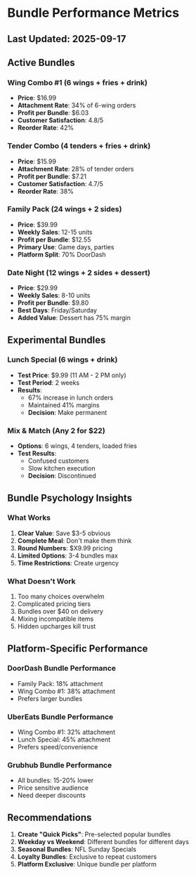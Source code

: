 # Bundle Performance Metrics

## Last Updated: 2025-09-17

## Active Bundles

### Wing Combo #1 (6 wings + fries + drink)
- **Price**: $16.99
- **Attachment Rate**: 34% of 6-wing orders
- **Profit per Bundle**: $6.03
- **Customer Satisfaction**: 4.8/5
- **Reorder Rate**: 42%

### Tender Combo (4 tenders + fries + drink)  
- **Price**: $15.99
- **Attachment Rate**: 28% of tender orders
- **Profit per Bundle**: $7.21
- **Customer Satisfaction**: 4.7/5
- **Reorder Rate**: 38%

### Family Pack (24 wings + 2 sides)
- **Price**: $39.99
- **Weekly Sales**: 12-15 units
- **Profit per Bundle**: $12.55
- **Primary Use**: Game days, parties
- **Platform Split**: 70% DoorDash

### Date Night (12 wings + 2 sides + dessert)
- **Price**: $29.99
- **Weekly Sales**: 8-10 units  
- **Profit per Bundle**: $9.80
- **Best Days**: Friday/Saturday
- **Added Value**: Dessert has 75% margin

## Experimental Bundles

### Lunch Special (6 wings + drink)
- **Test Price**: $9.99 (11 AM - 2 PM only)
- **Test Period**: 2 weeks
- **Results**: 
  - 67% increase in lunch orders
  - Maintained 41% margins
  - **Decision**: Make permanent

### Mix & Match (Any 2 for $22)
- **Options**: 6 wings, 4 tenders, loaded fries
- **Test Results**:
  - Confused customers
  - Slow kitchen execution  
  - **Decision**: Discontinued

## Bundle Psychology Insights

### What Works
1. **Clear Value**: Save $3-5 obvious
2. **Complete Meal**: Don't make them think
3. **Round Numbers**: $X9.99 pricing
4. **Limited Options**: 3-4 bundles max
5. **Time Restrictions**: Create urgency

### What Doesn't Work
1. Too many choices overwhelm
2. Complicated pricing tiers
3. Bundles over $40 on delivery
4. Mixing incompatible items
5. Hidden upcharges kill trust

## Platform-Specific Performance

### DoorDash Bundle Performance
- Family Pack: 18% attachment
- Wing Combo #1: 38% attachment
- Prefers larger bundles

### UberEats Bundle Performance
- Wing Combo #1: 32% attachment
- Lunch Special: 45% attachment  
- Prefers speed/convenience

### Grubhub Bundle Performance
- All bundles: 15-20% lower
- Price sensitive audience
- Need deeper discounts

## Recommendations

1. **Create "Quick Picks"**: Pre-selected popular bundles
2. **Weekday vs Weekend**: Different bundles for different days
3. **Seasonal Bundles**: NFL Sunday Specials
4. **Loyalty Bundles**: Exclusive to repeat customers
5. **Platform Exclusive**: Unique bundle per platform